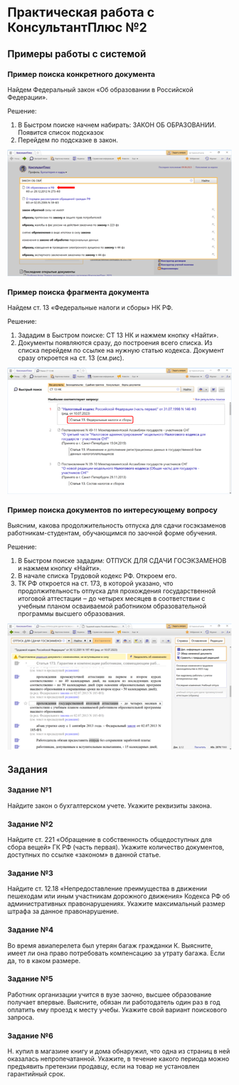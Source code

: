 # Практическая работа с КонсультантПлюс №2

## Примеры работы с системой

### Пример поиска конкретного документа

Найдем Федеральный закон «Об образовании в Российской Федерации».

Решение:

1. В Быстром поиске начнем набирать: ЗАКОН ОБ ОБРАЗОВАНИИ.
Появится список подсказок
2. Перейдем по подсказке в закон.

![1](1.png)

### Пример поиска фрагмента документа

Найдем ст. 13 «Федеральные налоги и сборы» НК РФ.

Решение:

1. Зададим в Быстром поиске: СТ 13 НК и нажмем кнопку «Найти».
2. Документы появляются сразу, до построения всего списка. Из списка перейдем по ссылке на нужную статью кодекса. Документ сразу откроется на ст. 13 (см.рис).

![2](2.png)

### Пример поиска документов по интересующему вопросу

Выясним, какова продолжительность отпуска для сдачи госэкзаменов работникам-студентам, обучающимся по заочной форме обучения.

Решение:

1. В Быстром поиске зададим: ОТПУСК ДЛЯ СДАЧИ ГОСЭКЗАМЕНОВ и нажмем кнопку «Найти».
2. В начале списка Трудовой кодекс РФ. Откроем его.
3. ТК РФ откроется на ст. 173, в которой указано, что продолжительность отпуска для прохождения государственной итоговой аттестации ‒ до четырех месяцев в соответствии с учебным планом осваиваемой работником образовательной программы высшего образования.

![3](3.png)

## Задания

### Задание №1

Найдите закон о бухгалтерском учете. Укажите реквизиты закона.

### Задание №2

Найдите ст. 221 «Обращение в собственность общедоступных для сбора вещей» ГК РФ (часть первая). Укажите количество документов, доступных по ссылке «законом» в данной статье.

### Задание №3

Найдите ст. 12.18 «Непредоставление преимущества в движении пешеходам или иным участникам дорожного движения» Кодекса РФ об административных правонарушениях. Укажите максимальный размер штрафа за данное правонарушение.

### Задание №4

Во время авиаперелета был утерян багаж гражданки К. Выясните, имеет ли она право потребовать компенсацию за утрату багажа. Если да, то в каком размере.

### Задание №5

Работник организации учится в вузе заочно, высшее образование получает впервые. Выясните, обязан ли работодатель один раз в год оплатить ему проезд к месту учебы. Укажите свой вариант поискового запроса.

### Задание №6

Н. купил в магазине книгу и дома обнаружил, что одна из страниц в ней оказалась непропечатанной. Укажите, в течение какого периода можно предъявить претензии продавцу, если на товар не установлен
гарантийный срок.
